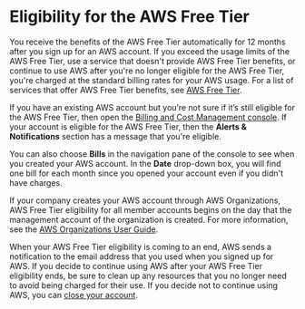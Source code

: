 # Eligibility for the AWS Free Tier<a name="free-tier-eligibility"></a>

You receive the benefits of the AWS Free Tier automatically for 12 months after you sign up for an AWS account\. If you exceed the usage limits of the AWS Free Tier, use a service that doesn't provide AWS Free Tier benefits, or continue to use AWS after you're no longer eligible for the AWS Free Tier, you're charged at the standard billing rates for your AWS usage\. For a list of services that offer AWS Free Tier benefits, see [AWS Free Tier](https://aws.amazon.com/free/)\.

If you have an existing AWS account but you’re not sure if it’s still eligible for the AWS Free Tier, then open the [Billing and Cost Management console](https://console.aws.amazon.com/billing/home#/)\. If your account is eligible for the AWS Free Tier, then the **Alerts & Notifications** section has a message that you're eligible\.

You can also choose **Bills** in the navigation pane of the console to see when you created your AWS account\. In the **Date** drop\-down box, you will find one bill for each month since you opened your account even if you didn't have charges\.



If your company creates your AWS account through AWS Organizations, AWS Free Tier eligibility for all member accounts begins on the day that the management account of the organization is created\. For more information, see the [AWS Organizations User Guide](https://docs.aws.amazon.com/organizations/latest/userguide/)\.

When your AWS Free Tier eligibility is coming to an end, AWS sends a notification to the email address that you used when you signed up for AWS\. If you decide to continue using AWS after your AWS Free Tier eligibility ends, be sure to clean up any resources that you no longer need to avoid being charged for their use\. If you decide not to continue using AWS, you can [close your account](close-account.md)\.